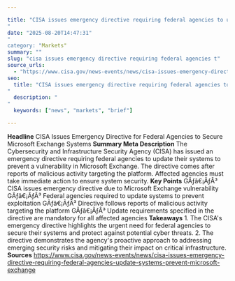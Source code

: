 ```yaml
---

title: "CISA issues emergency directive requiring federal agencies to update systems to prevent Microsoft Exchange vulnerability'"
date: "2025-08-20T14:47:31""
category: "Markets"
summary: ""
slug: "cisa issues emergency directive requiring federal agencies t"
source_urls:
  - "https://www.cisa.gov/news-events/news/cisa-issues-emergency-directive-requiring-federal-agencies-update-systems-prevent-microsoft-exchange"
seo:
  title: "CISA issues emergency directive requiring federal agencies to update systems to prevent Microsoft Exchange vulnerability | Hash n Hedge'"
  description: ""
  keywords: ["news", "markets", "brief"]

---
```

**Headline** CISA Issues Emergency Directive for Federal Agencies to Secure Microsoft Exchange Systems  **Summary Meta Description** The Cybersecurity and Infrastructure Security Agency (CISA) has issued an emergency directive requiring federal agencies to update their systems to prevent a vulnerability in Microsoft Exchange. The directive comes after reports of malicious activity targeting the platform. Affected agencies must take immediate action to ensure system security.  **Key Points**  GÃƒâ€¡ÃƒÂ³ CISA issues emergency directive due to Microsoft Exchange vulnerability GÃƒâ€¡ÃƒÂ³ Federal agencies required to update systems to prevent exploitation GÃƒâ€¡ÃƒÂ³ Directive follows reports of malicious activity targeting the platform GÃƒâ€¡ÃƒÂ³ Update requirements specified in the directive are mandatory for all affected agencies  **Takeaways**  1. The CISA's emergency directive highlights the urgent need for federal agencies to secure their systems and protect against potential cyber threats. 2. The directive demonstrates the agency's proactive approach to addressing emerging security risks and mitigating their impact on critical infrastructure.  **Sources** https://www.cisa.gov/news-events/news/cisa-issues-emergency-directive-requiring-federal-agencies-update-systems-prevent-microsoft-exchange 
